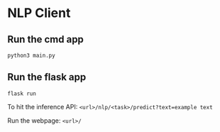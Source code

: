 # NLP Client

## Run the cmd app
```python3 main.py```

## Run the flask app
```flask run```

To hit the inference API:
```<url>/nlp/<task>/predict?text=example text```

Run the webpage:
```<url>/```